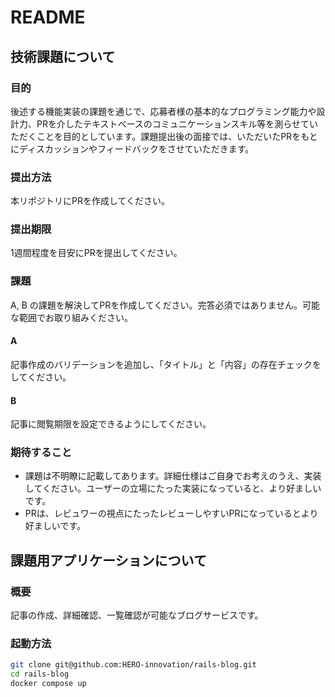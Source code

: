 # README
## 技術課題について
### 目的
後述する機能実装の課題を通じで、応募者様の基本的なプログラミング能力や設計力、PRを介したテキストベースのコミュニケーションスキル等を測らせていただくことを目的としています。課題提出後の面接では、いただいたPRをもとにディスカッションやフィードバックをさせていただきます。

### 提出方法
本リポジトリにPRを作成してください。

### 提出期限
1週間程度を目安にPRを提出してください。

### 課題
A, B の課題を解決してPRを作成してください。完答必須ではありません。可能な範囲でお取り組みください。

#### A
記事作成のバリデーションを追加し、「タイトル」と「内容」の存在チェックをしてください。

#### B
記事に閲覧期限を設定できるようにしてください。

### 期待すること
- 課題は不明瞭に記載してあります。詳細仕様はご自身でお考えのうえ、実装してください。ユーザーの立場にたった実装になっていると、より好ましいです。
- PRは、レビュワーの視点にたったレビューしやすいPRになっているとより好ましいです。

## 課題用アプリケーションについて
### 概要
記事の作成、詳細確認、一覧確認が可能なブログサービスです。

### 起動方法

```sh
git clone git@github.com:HERO-innovation/rails-blog.git
cd rails-blog
docker compose up
```
